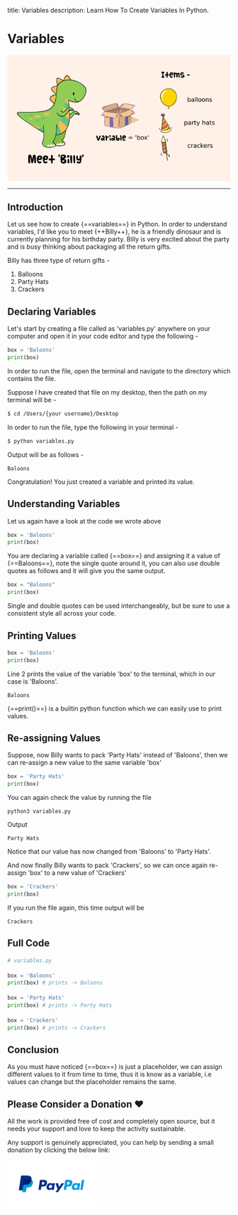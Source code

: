 title: Variables
description: Learn How To Create Variables In Python.

# Variables

![Variables](./../images/mega_python_variables.png)

<hr>

## Introduction

Let us see how to create {==variables==} in Python. In order to understand variables, I'd like you to meet {++Billy++}, he is a friendly dinosaur and is currently planning for his birthday party. Billy is very excited about the party and is busy thinking about packaging all the return gifts.

Billy has three type of return gifts -

1. Balloons
2. Party Hats
3. Crackers

## Declaring Variables

Let's start by creating a file called as 'variables.py' anywhere on your computer and open it in your code editor and type the following -

```python
box = 'Baloons'
print(box)
```

In order to run the file, open the terminal and navigate to the directory which contains the file.

Suppose I have created that file on my desktop, then the path on my terminal will be -

```bash
$ cd /Users/{your username}/Desktop
```

In order to run the file, type the following in your terminal -

```bash
$ python variables.py
```

Output will be as follows -

    Baloons

Congratulation! You just created a variable and printed its value.

## Understanding Variables

Let us again have a look at the code we wrote above

```python hl_lines="1"
box = 'Baloons'
print(box)
```

You are declaring a variable called {==box==} and assigning it a value of {==Baloons==}, note the single quote around it, you can also use double quotes as follows and it will give you the same output.

```python
box = "Baloons"
print(box)
```

Single and double quotes can be used interchangeably, but be sure to use a consistent style all across your code.

## Printing Values

```python hl_lines="2"
box = 'Baloons'
print(box)
```

Line 2 prints the value of the variable 'box' to the terminal, which in our case is 'Baloons'.

    Baloons

{==print()==} is a builtin python function which we can easily use to print values.

## Re-assigning Values

Suppose, now Billy wants to pack 'Party Hats' instead of 'Baloons', then we can re-assign a new value to the same variable 'box'

```python hl_lines="1"
box = 'Party Hats'
print(box)
```

You can again check the value by running the file

    python3 variables.py

Output

    Party Hats

Notice that our value has now changed from 'Baloons' to 'Party Hats'.

And now finally Billy wants to pack 'Crackers', so we can once again re-assign 'box' to a new value of 'Crackers'

```python hl_lines="1"
box = 'Crackers'
print(box)
```

If you run the file again, this time output will be

    Crackers

## Full Code

```python
# variables.py

box = 'Baloons'
print(box) # prints -> Baloons

box = 'Party Hats'
print(box) # prints -> Party Hats

box = 'Crackers'
print(box) # prints -> Crackers
```

## Conclusion

As you must have noticed {==box==} is just a placeholder, we can assign different values to it from time to time, thus it is know as a variable, i.e values can change but the placeholder remains the same.

## Please Consider a Donation ❤️

All the work is provided free of cost and completely open source, but it needs your support and love to keep the activity sustainable.

Any support is genuinely appreciated, you can help by sending a small donation by clicking the below link:

[<img src="../../images/paypal-logo.png" alt="Paypal" title="Paypal" width="200"/>](https://www.paypal.me/octallium)
